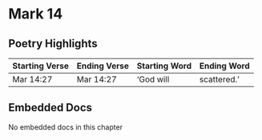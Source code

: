 # Mark 14

## Poetry Highlights

| Starting Verse | Ending Verse | Starting Word | Ending Word |
| :--- | :--- | :--- | :--- |
| Mar 14:27 | Mar 14:27 | ‘God will | scattered.’ |

## Embedded Docs

No embedded docs in this chapter

